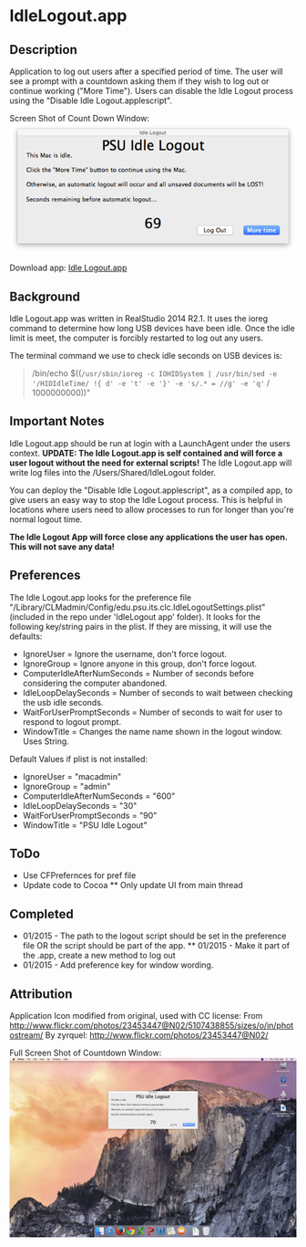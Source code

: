 IdleLogout.app
==============

Description
------------
Application to log out users after a specified period of time. The user will see a prompt with a countdown asking them if they wish to log out or continue working ("More Time"). Users can disable the Idle Logout process using the "Disable Idle Logout.applescript".

Screen Shot of Count Down Window:
![window]

Download app: [Idle Logout.app](https://github.com/CLCMacTeam/IdleLogout/releases)

Background
------------
Idle Logout.app was written in RealStudio 2014 R2.1. It uses the ioreg command to determine how long USB devices have been idle. Once the idle limit is meet, the computer is forcibly restarted to log out any users.

The terminal command we use to check idle seconds on USB devices is:
> /bin/echo $((`/usr/sbin/ioreg -c IOHIDSystem | /usr/bin/sed -e '/HIDIdleTime/ !{ d' -e 't' -e '}' -e 's/.* = //g' -e 'q'` / 1000000000))"

Important Notes
-------------
Idle Logout.app should be run at login with a LaunchAgent under the users context. **UPDATE: The Idle Logout.app is self contained and will force a user logout without the need for external scripts!** The Idle Logout.app will write log files into the /Users/Shared/IdleLogout folder.

You can deploy the "Disable Idle Logout.applescript", as a compiled app, to give users an easy way to stop the Idle Logout process. This is helpful in locations where users need to allow processes to run for longer than you're normal logout time.

**The Idle Logout App will force close any applications the user has open. This will not save any data!**

Preferences
-------------
The Idle Logout.app looks for the preference file "/Library/CLMadmin/Config/edu.psu.its.clc.IdleLogoutSettings.plist" (included in the repo under 'IdleLogout app' folder). It looks for the following key/string pairs in the plist. If they are missing, it will use the defaults:

* IgnoreUser = Ignore the username, don't force logout.
* IgnoreGroup = Ignore anyone in this group, don't force logout.
* ComputerIdleAfterNumSeconds = Number of seconds before considering the computer abandoned.
* IdleLoopDelaySeconds = Number of seconds to wait between checking the usb idle seconds.
* WaitForUserPromptSeconds = Number of seconds to wait for user to respond to logout prompt.
* WindowTitle = Changes the name name shown in the logout window. Uses String.

Default Values if plist is not installed:

* IgnoreUser = "macadmin"
* IgnoreGroup = "admin"
* ComputerIdleAfterNumSeconds = "600"
* IdleLoopDelaySeconds = "30"
* WaitForUserPromptSeconds = "90"
* WindowTitle = "PSU Idle Logout"

ToDo
-------------
* Use CFPrefernces for pref file
* Update code to Cocoa
** Only update UI from main thread

Completed
------------
* 01/2015 - The path to the logout script should be set in the preference file OR the script should be part of the app.
** 01/2015 - Make it part of the .app, create a new method to log out
* 01/2015 - Add preference key for window wording.

Attribution
------------
Application Icon modified from original, used with CC license:
From http://www.flickr.com/photos/23453447@N02/5107438855/sizes/o/in/photostream/
By zyrquel: http://www.flickr.com/photos/23453447@N02/

Full Screen Shot of Countdown Window:
![full]

[full]: https://github.com/CLCMacTeam/IdleLogout/blob/master/IdleLogout%20app/screenshots/full.png?raw=true "Full Screen Shot"
[window]: https://github.com/CLCMacTeam/IdleLogout/blob/master/IdleLogout%20app/screenshots/window.png?raw=true "Windowed Screen Shot"
